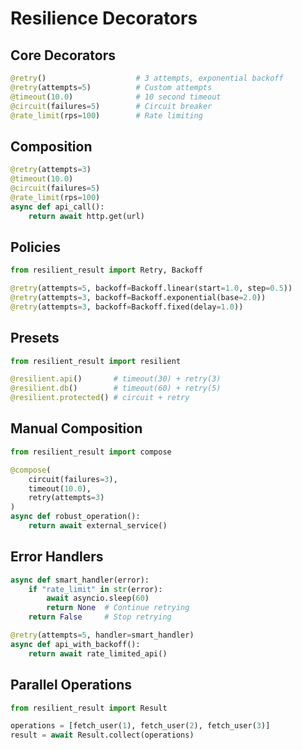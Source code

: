 # Resilience Decorators

## Core Decorators

```python
@retry()                    # 3 attempts, exponential backoff
@retry(attempts=5)          # Custom attempts
@timeout(10.0)              # 10 second timeout
@circuit(failures=5)        # Circuit breaker
@rate_limit(rps=100)        # Rate limiting
```

## Composition

```python
@retry(attempts=3)
@timeout(10.0) 
@circuit(failures=5)
@rate_limit(rps=100)
async def api_call():
    return await http.get(url)
```

## Policies

```python
from resilient_result import Retry, Backoff

@retry(attempts=5, backoff=Backoff.linear(start=1.0, step=0.5))
@retry(attempts=3, backoff=Backoff.exponential(base=2.0))
@retry(attempts=3, backoff=Backoff.fixed(delay=1.0))
```

## Presets

```python
from resilient_result import resilient

@resilient.api()       # timeout(30) + retry(3)
@resilient.db()        # timeout(60) + retry(5) 
@resilient.protected() # circuit + retry
```

## Manual Composition

```python
from resilient_result import compose

@compose(
    circuit(failures=3),
    timeout(10.0),
    retry(attempts=3)
)
async def robust_operation():
    return await external_service()
```

## Error Handlers

```python
async def smart_handler(error):
    if "rate_limit" in str(error):
        await asyncio.sleep(60)
        return None  # Continue retrying
    return False     # Stop retrying

@retry(attempts=5, handler=smart_handler)
async def api_with_backoff():
    return await rate_limited_api()
```

## Parallel Operations

```python
from resilient_result import Result

operations = [fetch_user(1), fetch_user(2), fetch_user(3)]
result = await Result.collect(operations)
```